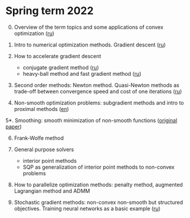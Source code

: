 # Spring term 2022

0. Overview of the term topics and some applications of convex optimization ([ru](./demos/demos.ipynb))

1. Intro to numerical optimization methods. Gradient descent ([ru](./intro_gd.ipynb))

2. How to accelerate gradient descent

   - conjugate gradient method ([ru](./cg.ipynb))
   - heavy-ball method and fast gradient method ([ru](./hb_acc_grad.ipynb))

3. Second order methods: Newton method. Quasi-Newton methods as trade-off between convergence speed and cost of one iterations  ([ru](./newton_quasi.ipynb))

4. Non-smooth optimization problems: subgradient methods and intro to proximal methods ([en](./subgrad_prox.ipynb))

5*. Smoothing: smooth minimization of non-smooth functions ([original paper](https://link.springer.com/article/10.1007/s10107-004-0552-5))

6. Frank-Wolfe method

7. General purpose solvers

    - interior point methods
    - SQP as generalization of interior point methods to non-convex problems

8. How to parallelize optimization methods: penalty method, augmented Lagrangian method and ADMM

9. Stochastic gradient methods: non-convex non-smooth but structured objectives. Training neural networks as a basic example ([ru](./stoch_grad_methods.ipynb))

